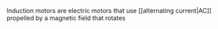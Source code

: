 Induction motors are electric motors that use [[alternating current|AC]] propelled by a magnetic field that rotates


